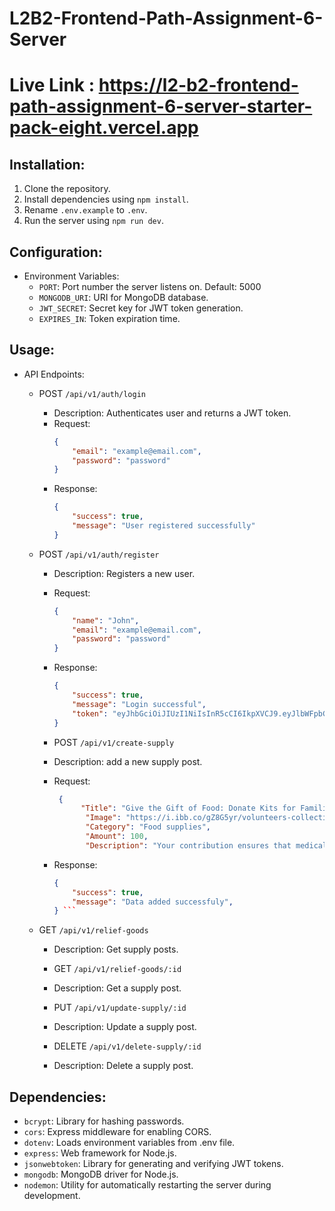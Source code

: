 ﻿# L2B2-Frontend-Path-Assignment-6-Server
# Live Link : https://l2-b2-frontend-path-assignment-6-server-starter-pack-eight.vercel.app
## Installation:
1. Clone the repository.
2. Install dependencies using `npm install`.
3. Rename `.env.example` to `.env`.
4. Run the server using `npm run dev`.


## Configuration:
- Environment Variables:
  - `PORT`: Port number the server listens on. Default: 5000
  - `MONGODB_URI`: URI for MongoDB database.
  - `JWT_SECRET`: Secret key for JWT token generation.
  - `EXPIRES_IN`: Token expiration time.

## Usage:
- API Endpoints:
  - POST `/api/v1/auth/login`
    - Description: Authenticates user and returns a JWT token.
    - Request: 
        ```json
        { 
            "email": "example@email.com", 
            "password": "password" 
        }
        ```
    - Response: 
        ```json
        {
            "success": true, 
            "message": "User registered successfully"
        }
        ```

  - POST `/api/v1/auth/register`
    - Description: Registers a new user.
    - Request:
        ```json
        { 
            "name": "John", 
            "email": "example@email.com", 
            "password": "password" 
        }
        ```
    - Response: 
        ```json
        {
            "success": true,
            "message": "Login successful",
            "token": "eyJhbGciOiJIUzI1NiIsInR5cCI6IkpXVCJ9.eyJlbWFpbCI6InBoMkBleGFtcGxlLmNvbSIsImlhdCI6MTcwNzg1MDYyMSwiZXhwIjoxNzA3OTM3MDIxfQ.7EahSgmPLPNuZ_T9ok-B6TayWCJVdxPzi_Nx4UfrhvY"
        }
        ```

  
     - POST `/api/v1/create-supply`
    - Description: add a new supply post.
    - Request:
      
       ```json
        {
             "Title": "Give the Gift of Food: Donate Kits for Families in Crisis",
              "Image": "https://i.ibb.co/gZ8G5yr/volunteers-collecting-food-donations-close-up.jpg",
              "Category": "Food supplies",
              "Amount": 100,
              "Description": "Your contribution ensures that medical professionals have the tools they need to save lives and alleviate suffering. Together, we can make a tangible difference in the fight against illness and disease, offering comfort and healing to those who need it most. Join us in our mission to extend a helping hand to those in need. Your generosity will bring hope to the sick and vulnerable, restoring health and well-being to individuals and communities around the world. Let's stand together in solidarity, showing compassion and care for our fellow human beings during their time of greatest need."      }
        ```

    - Response: 
        ```json
        {
            "success": true,
            "message": "Data added successfuly",
        } ```

   - GET `/api/v1/relief-goods`
       - Description: Get supply posts.

        - GET `/api/v1/relief-goods/:id`
       - Description: Get a supply post.

    
       - PUT `/api/v1/update-supply/:id`
       - Description: Update a supply post.

      - DELETE `/api/v1/delete-supply/:id`
       - Description: Delete a supply post.



## Dependencies:
- `bcrypt`: Library for hashing passwords.
- `cors`: Express middleware for enabling CORS.
- `dotenv`: Loads environment variables from .env file.
- `express`: Web framework for Node.js.
- `jsonwebtoken`: Library for generating and verifying JWT tokens.
- `mongodb`: MongoDB driver for Node.js.
- `nodemon`: Utility for automatically restarting the server during development.

